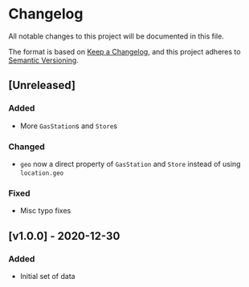 # Changelog
All notable changes to this project will be documented in this file.

The format is based on [Keep a Changelog](https://keepachangelog.com/en/1.0.0/),
and this project adheres to [Semantic Versioning](https://semver.org/spec/v2.0.0.html).

## [Unreleased]

### Added
- More `GasStation`s and `Store`s

### Changed
- `geo` now a direct property of `GasStation` and `Store` instead of using `location.geo`

### Fixed
- Misc typo fixes

## [v1.0.0] - 2020-12-30

### Added
- Initial set of data
